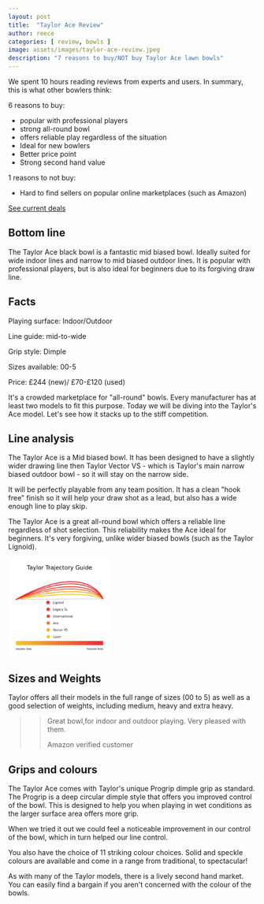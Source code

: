 ```yaml
---
layout: post
title:  "Taylor Ace Review"
author: reece
categories: [ review, bowls ]
image: assets/images/taylor-ace-review.jpeg
description: "7 reasons to buy/NOT buy Taylor Ace lawn bowls"
---
```


<div class="overview" markdown="1">

We spent  10 hours reading reviews from experts and users. In summary, this is what other bowlers think:

6 reasons to buy:
* popular with professional players
* strong all-round bowl
* offers reliable play regardless of the situation
* Ideal for new bowlers
* Better price point
* Strong second hand value


1 reasons to not buy:
* Hard to find sellers on popular online marketplaces (such as Amazon)


<div class="stars">
  <i class="fas fa-star"></i>
  <i class="fas fa-star"></i>
  <i class="fas fa-star"></i>
  <i class="fas fa-star"></i>
  <i class="fas fa-star"></i>
</div>


<a href="https://www.amazon.co.uk/gp/product/B07WNVHXCL/ref=as_li_qf_asin_il_tl?ie=UTF8&tag=jackhighbow0a-21&creative=6738&linkCode=as2&creativeASIN=B07WNVHXCL&linkId=067b62862230ccfce82ac4f68182b149"  class="btn more"  target="_blank">See current deals</a>

</div>


## Bottom line

The Taylor Ace black bowl is a fantastic mid biased bowl. Ideally suited for wide indoor lines and narrow to mid biased outdoor lines. It is popular with professional players, but is also ideal for beginners due to its forgiving draw line.


## Facts

Playing surface: Indoor/Outdoor

Line guide: mid-to-wide

Grip style: Dimple

Sizes available: 00-5

Price: £244 (new)/ £70-£120 (used)

It's a crowded marketplace for "all-round" bowls. Every manufacturer has at least two models to fit this purpose. Today we will be diving into the Taylor's Ace model. Let's see how it stacks up to the stiff competition.


## Line analysis


The Taylor Ace is a Mid biased bowl. It has been designed to have a slightly wider drawing line then Taylor Vector VS - which is Taylor's main narrow biased outdoor bowl - so it will stay on the narrow side.

It will be perfectly playable from any team position. It has a clean "hook free" finish so it will help your draw shot as a lead, but also has a wide enough line to play skip.


 The Taylor Ace is a great all-round bowl which offers a reliable line regardless of shot selection. This reliability makes the Ace ideal for beginners. It's very forgiving, unlike wider biased bowls (such as the Taylor Lignoid).
 
 
<img src="/assets/images/thomas-taylor-trajectory-guide-2020.png" alt="Trajecotry guide/bias guide for Thomas Taylor lawn bowl models"  height="200px" />



## Sizes and Weights

Taylor offers all their models in the full range of sizes  (00 to 5) as well as a good selection of weights, including medium, heavy and extra heavy.

>> Great bowl,for indoor and outdoor playing. Very pleased with them.
>>
>> Amazon verified customer

## Grips and colours

The Taylor Ace comes with Taylor's unique Progrip dimple grip as standard. The Progrip is a deep circular dimple style that offers you improved control of the bowl. This is designed to help you when playing in wet conditions as the larger surface area offers more grip.

When we tried it out we could feel a noticeable improvement in our control of the bowl, which in turn helped our line control.

You also have the choice of 11 striking colour choices. Solid and speckle colours are available and come in a range from traditional, to spectacular!

As with many of the Taylor models, there is a lively second hand market. You can easily find a bargain if you aren't concerned with the colour of the bowls.
